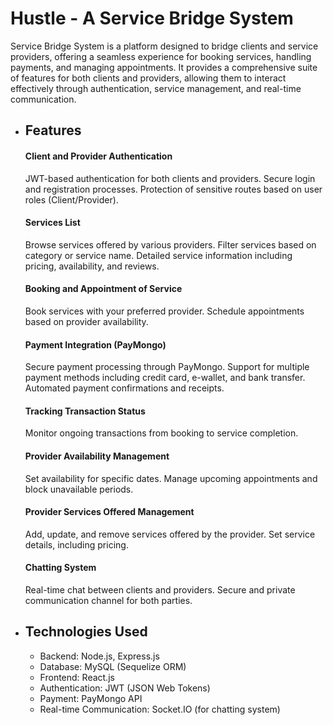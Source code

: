# Hustle - A Service Bridge System
Service Bridge System is a platform designed to bridge clients and service providers, offering a seamless experience for booking services, handling payments, and managing appointments. It provides a comprehensive suite of features for both clients and providers, allowing them to interact effectively through authentication, service management, and real-time communication.

- ## Features
  #### Client and Provider Authentication
  JWT-based authentication for both clients and providers.
  Secure login and registration processes.
  Protection of sensitive routes based on user roles (Client/Provider).
  
  #### Services List
  Browse services offered by various providers.
  Filter services based on category or service name.
  Detailed service information including pricing, availability, and reviews.
  
  #### Booking and Appointment of Service
  Book services with your preferred provider.
  Schedule appointments based on provider availability.
  
  #### Payment Integration (PayMongo)
  Secure payment processing through PayMongo.
  Support for multiple payment methods including credit card, e-wallet, and bank transfer.
  Automated payment confirmations and receipts.
  
  #### Tracking Transaction Status
  Monitor ongoing transactions from booking to service completion.
  
  #### Provider Availability Management
  Set availability for specific dates.
  Manage upcoming appointments and block unavailable periods.
  
  #### Provider Services Offered Management
  Add, update, and remove services offered by the provider.
  Set service details, including pricing.
  
  #### Chatting System
  Real-time chat between clients and providers.
  Secure and private communication channel for both parties.

- ## Technologies Used
    - Backend: Node.js, Express.js
    - Database: MySQL (Sequelize ORM)
    - Frontend: React.js
    - Authentication: JWT (JSON Web Tokens)
    - Payment: PayMongo API
    - Real-time Communication: Socket.IO (for chatting system)
